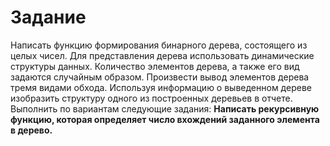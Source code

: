 # Задание
Написать функцию формирования бинарного дерева, состоящего из целых чисел. Для представления дерева использовать динамические структуры данных. Количество элементов дерева, а также его вид задаются случайным образом. Произвести вывод элементов дерева тремя видами обхода. Используя информацию о выведенном дереве изобразить структуру одного из построенных деревьев в отчете. Выполнить по вариантам следующие задания:
**Написать рекурсивную функцию, которая определяет число вхождений заданного элемента в дерево.**
